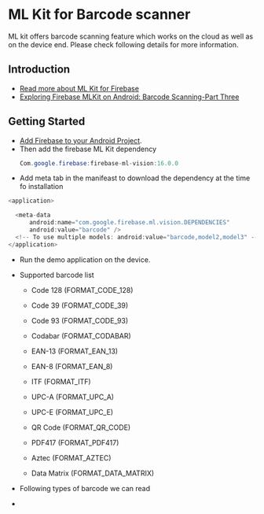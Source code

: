 ML Kit for Barcode scanner
==============================

ML kit offers barcode scanning feature which works on the cloud as well as on the device end. Please check following details for more information.

Introduction
------------

- [Read more about ML Kit for Firebase](https://firebase.google.com/docs/ml-kit/)
- [Exploring Firebase MLKit on Android: Barcode Scanning-Part Three](https://medium.com/google-developer-experts/exploring-firebase-mlkit-on-android-barcode-scanning-part-three-cc6f5921a108)

Getting Started
---------------

- [Add Firebase to your Android Project](https://firebase.google.com/docs/android/setup).
- Then add the firebase ML Kit dependency 
  ``` Java
  Com.google.firebase:firebase-ml-vision:16.0.0
  ````
- Add meta tab in the manifeast to download the dependency at the time fo installation

```Java
<application>

  <meta-data
      android:name="com.google.firebase.ml.vision.DEPENDENCIES"
      android:value="barcode" />
  <!-- To use multiple models: android:value="barcode,model2,model3" -->
</application>

```
- Run the demo application on the device.
- Supported barcode list
  * Code 128 (FORMAT_CODE_128)

  * Code 39 (FORMAT_CODE_39)

  * Code 93 (FORMAT_CODE_93)

  * Codabar (FORMAT_CODABAR)

  * EAN-13 (FORMAT_EAN_13)

  * EAN-8 (FORMAT_EAN_8)

  * ITF (FORMAT_ITF)
 
  * UPC-A (FORMAT_UPC_A)

  * UPC-E (FORMAT_UPC_E)

  * QR Code (FORMAT_QR_CODE)

  * PDF417 (FORMAT_PDF417)

  * Aztec (FORMAT_AZTEC)

  * Data Matrix (FORMAT_DATA_MATRIX)

- Following types of barcode we can read 
- [logo]: https://cdn-images-1.medium.com/max/2000/1*lSz7hMeCvisd_uD-WIqR5A.png





